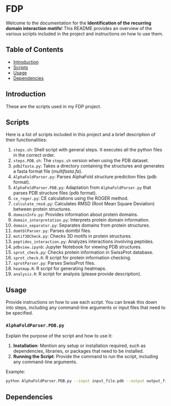 # FDP

Welcome to the documentation for the **Identification of the recurring domain interaction motifs**! This README provides an overview of the various scripts included in the project and instructions on how to use them.

## Table of Contents
- [Introduction](#introduction)
- [Scripts](#scripts)
- [Usage](#usage)
- [Dependencies](#dependencies)

## Introduction

These are the scripts used in my FDP project.

## Scripts

Here is a list of scripts included in this project and a brief description of their functionalities:

1. `steps.sh`: Shell script with general steps. It executes all the python files in the correct order.
2. `steps.PDB.sh`: The `steps.sh` version when using the PDB dataset.
3. `pdb2fasta.py`: Takes a directory containing the structures and generates a fasta format file (_multifasta.fa_).
1. `AlphaFoldParser.py`: Parses AlphaFold structure prediction files (pdb format).
2. `AlphaFoldParser.PDB.py`: Adaptation from `AlphaFoldParser.py` that parses PDB structure files (pdb format).
3. `ce_roger.py`: CE calculations using the ROGER method.
4. `calculate_rmsd.py`: Calculates RMSD (Root Mean Square Deviation) between protein structures.
5. `domainInfo.py`: Provides information about protein domains.
6. `domain_interpretation.py`: Interprets protein domain information.
7. `domain_separator.py`: Separates domains from protein structures.
8. `domtblParser.py`: Parses domtbl files.
9. `motif3DCheck.py`: Checks 3D motifs in protein structures.
10. `peptides_interaction.py`: Analyzes interactions involving peptides.
12. `pdbview.ipynb`: Jupyter Notebook for viewing PDB structures.
13. `sprot_check.py`: Checks protein information in SwissProt database.
14. `sprot_check.R`: R script for protein information checking.
15. `sprotParser.py`: Parses SwissProt files.
18. `heatmap.R`: R script for generating heatmaps.
19. `analysis.R`: R script for analysis (please provide description).

## Usage

Provide instructions on how to use each script. You can break this down into steps, including any command-line arguments or input files that need to be specified.

### `AlphaFoldParser.PDB.py`

Explain the purpose of the script and how to use it:

1. **Installation**: Mention any setup or installation required, such as dependencies, libraries, or packages that need to be installed.
2. **Running the Script**: Provide the command to run the script, including any command-line arguments.

Example:
```sh
python AlphaFoldParser.PDB.py --input input_file.pdb --output output_file.txt
```

## Dependencies
